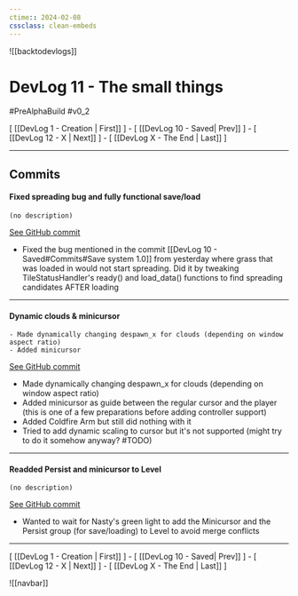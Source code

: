 ```yaml
---
ctime:: 2024-02-08
cssclass: clean-embeds
---
```

![[backtodevlogs]]
# DevLog 11 - The small things

#PreAlphaBuild #v0_2

\[ [[DevLog 1 - Creation | First]] \] - \[ [[DevLog 10 - Saved| Prev]] \] - \[ [[DevLog 12 - X | Next]] \] - \[ [[DevLog X - The End | Last]] \]

---

## Commits

#### Fixed spreading bug and fully functional save/load
```
(no description)
```
[See GitHub commit](https://github.com/RayoROAR/GreenTop/commit/fb2d65c407c37ce01e8a201ca065fbb6d9403e58)

- Fixed the bug mentioned in the commit [[DevLog 10 - Saved#Commits#Save system 1.0]] from yesterday where grass that was loaded in would not start spreading. Did it by tweaking TileStatusHandler's ready() and load_data() functions to find spreading candidates AFTER loading

---

#### Dynamic clouds & minicursor
```
- Made dynamically changing despawn_x for clouds (depending on window aspect ratio)
- Added minicursor
```
[See GitHub commit](https://github.com/RayoROAR/GreenTop/commit/5dc08fbadbb55de69899182b57260bc6550a4eff)

- Made dynamically changing despawn_x for clouds (depending on window aspect ratio)
- Added minicursor as guide between the regular cursor and the player (this is one of a few preparations before adding controller support)
- Added Coldfire Arm but still did nothing with it 
- Tried to add dynamic scaling to cursor but it's not supported (might try to do it somehow anyway? #TODO)

---

#### Readded Persist and minicursor to Level
```
(no description)
```
[See GitHub commit](https://github.com/RayoROAR/GreenTop/commit/d5feab395a9d30f57e4fd98407beadea075c762f)

- Wanted to wait for Nasty's green light to add the Minicursor and the Persist group (for save/loading) to Level to avoid merge conflicts

---

\[ [[DevLog 1 - Creation | First]] \] - \[ [[DevLog 10 - Saved| Prev]] \] - \[ [[DevLog 12 - X | Next]] \] - \[ [[DevLog X - The End | Last]] \]

![[navbar]]